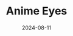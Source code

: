 ---
title: Anime Eyes
caption: A piece made as part of the "100 day challenge" with Affinity 2. I'm a bit proud of this one.
img: $assets/gallery/EyesFromReference - 08.png
date: 2024-08-11
showcase: true
color: "#000000"
---